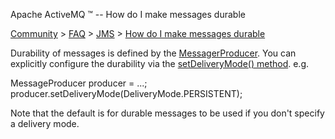 Apache ActiveMQ ™ -- How do I make messages durable 

[Community](community.html) > [FAQ](faq.html) > [JMS](jms.html) > [How do I make messages durable](how-do-i-make-messages-durable.html)


Durability of messages is defined by the [MessagerProducer](http://java.sun.com/j2ee/1.4/docs/api/javax/jms/MessageProducer.html). You can explicitly configure the durability via the [setDeliveryMode() method](http://java.sun.com/j2ee/1.4/docs/api/javax/jms/MessageProducer.html#setDeliveryMode(int)). e.g.

MessageProducer producer = ...;
producer.setDeliveryMode(DeliveryMode.PERSISTENT);

Note that the default is for durable messages to be used if you don't specify a delivery mode.

